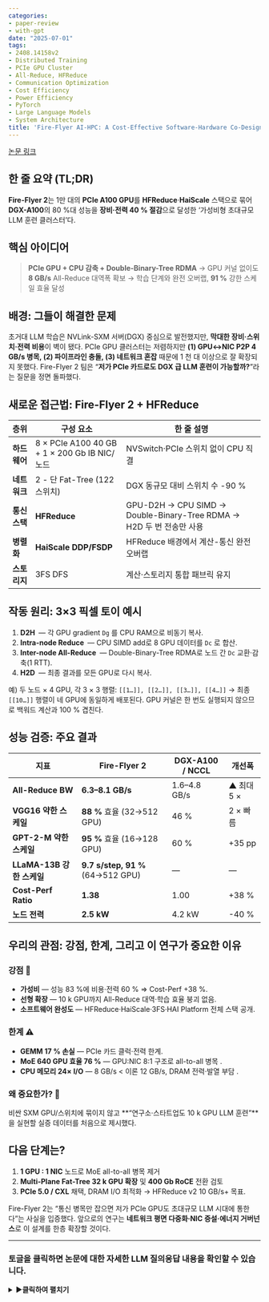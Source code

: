 ```yaml
---
categories:
- paper-review
- with-gpt
date: "2025-07-01"
tags:
- 2408.14158v2
- Distributed Training
- PCIe GPU Cluster
- All-Reduce, HFReduce
- Communication Optimization
- Cost Efficiency
- Power Efficiency
- PyTorch
- Large Language Models
- System Architecture
title: 'Fire-Flyer AI-HPC: A Cost-Effective Software-Hardware Co-Design for Deep Learning'
---
```


[논문 링크](https://arxiv.org/abs/2408.14158v2)


## 한 줄 요약 (TL;DR)

**Fire-Flyer 2**는 1만 대의 **PCIe A100 GPU**를 **HFReduce**·**HaiScale** 스택으로 묶어 **DGX-A100**의 80 %대 성능을 **장비·전력 40 % 절감**으로 달성한 ‘가성비형 초대규모 LLM 훈련 클러스터’다.&#x20;
<!--more-->
## 핵심 아이디어

> **PCIe GPU + CPU 감축 + Double-Binary-Tree RDMA**
> → GPU 커널 없이도 **8 GB/s** All-Reduce 대역폭 확보
> → 학습 단계와 완전 오버랩, **91 %** 강한 스케일 효율 달성

## 배경: 그들이 해결한 문제

초거대 LLM 학습은 NVLink-SXM 서버(DGX) 중심으로 발전했지만, **막대한 장비·스위치·전력 비용**이 벽이 됐다. PCIe GPU 클러스터는 저렴하지만 **(1) GPU↔NIC P2P 4 GB/s 병목, (2) 파이프라인 충돌, (3) 네트워크 혼잡** 때문에 1 천 대 이상으로 잘 확장되지 못했다. Fire-Flyer 2 팀은 “**저가 PCIe 카드로도 DGX 급 LLM 훈련이 가능할까?**”라는 질문을 정면 돌파했다.

## 새로운 접근법: **Fire-Flyer 2 + HFReduce**

| 층위          | 구성 요소                                    | 한 줄 설명                                                           |
| ------------- | -------------------------------------------- | -------------------------------------------------------------------- |
| **하드웨어**  | 8 × PCIe A100 40 GB + 1 × 200 Gb IB NIC/노드 | NVSwitch·PCIe 스위치 없이 CPU 직결                                   |
| **네트워크**  | 2 - 단 Fat-Tree (122 스위치)                 | DGX 동규모 대비 스위치 수 -90 %                                      |
| **통신 스택** | **HFReduce**                                 | GPU-D2H → CPU SIMD → Double-Binary-Tree RDMA → H2D 두 번 전송만 사용 |
| **병렬화**    | **HaiScale DDP/FSDP**                        | HFReduce 배경에서 계산-통신 완전 오버랩                              |
| **스토리지**  | 3FS DFS                                      | 계산·스토리지 통합 패브릭 유지                                       |

## 작동 원리: 3×3 픽셀 토이 예시

1. **D2H** — 각 GPU gradient `Dg` 를 CPU RAM으로 비동기 복사.
2. **Intra-node Reduce** — CPU SIMD add로 8 GPU 데이터를 `Dc` 로 합산.
3. **Inter-node All-Reduce** — Double-Binary-Tree RDMA로 노드 간 `Dc` 교환·감축(1 RTT).
4. **H2D** — 최종 결과를 모든 GPU로 다시 복사.

예) 두 노드 × 4 GPU, 각 3 × 3 행렬: `[[1…]], [[2…]], [[3…]], [[4…]]` → 최종 `[[10…]]` 행렬이 네 GPU에 동일하게 배포된다. GPU 커널은 한 번도 실행되지 않으므로 백워드 계산과 100 % 겹친다.&#x20;

## 성능 검증: 주요 결과

| 지표                      | Fire-Flyer 2                      | DGX-A100 / NCCL | 개선폭     |
| ------------------------- | --------------------------------- | --------------- | ---------- |
| **All-Reduce BW**         | **6.3–8.1 GB/s**                  | 1.6–4.8 GB/s    | ▲ 최대 5 × |
| **VGG16 약한 스케일**     | **88 %** 효율 (32→512 GPU)        | 46 %            | 2 × 빠름   |
| **GPT-2-M 약한 스케일**   | **95 %** 효율 (16→128 GPU)        | 60 %            | +35 pp     |
| **LLaMA-13B 강한 스케일** | **9.7 s/step, 91 %** (64→512 GPU) | —               | —          |
| **Cost-Perf Ratio**       | **1.38**                          | 1.00            | +38 %      |
| **노드 전력**             | **2.5 kW**                        | 4.2 kW          | -40 %      |

## 우리의 관점: 강점, 한계, 그리고 이 연구가 중요한 이유

### 강점 🌟

* **가성비** — 성능 83 %에 비용·전력 60 % ⇒ Cost-Perf +38 %.
* **선형 확장** — 10 k GPU까지 All-Reduce 대역·학습 효율 붕괴 없음.
* **소프트웨어 완성도** — HFReduce·HaiScale·3FS·HAI Platform 전체 스택 공개.

### 한계 ⚠️

* **GEMM 17 % 손실** — PCIe 카드 클럭·전력 한계.
* **MoE 640 GPU 효율 76 %** — GPU\:NIC 8:1 구조로 all-to-all 병목 .
* **CPU 메모리 24× I/O** — 8 GB/s < 이론 12 GB/s, DRAM 전력·발열 부담 .

### 왜 중요한가? 🚀

비싼 SXM GPU/스위치에 묶이지 않고 \*\*“연구소·스타트업도 10 k GPU LLM 훈련”\*\*을 실현할 실증 데이터를 처음으로 제시했다.

## 다음 단계는?

1. **1 GPU : 1 NIC** 노드로 MoE all-to-all 병목 제거&#x20;
2. **Multi-Plane Fat-Tree 32 k GPU 확장** 및 **400 Gb RoCE** 전환 검토&#x20;
3. **PCIe 5.0 / CXL** 채택, DRAM I/O 최적화 → HFReduce v2 10 GB/s+ 목표.

Fire-Flyer 2는 “통신 병목만 잡으면 저가 PCIe GPU도 초대규모 LLM 시대에 통한다”는 사실을 입증했다. 앞으로의 연구는 **네트워크 평면 다중화·NIC 증설·에너지 거버넌스**로 이 설계를 한층 확장할 것이다.

---

### 토글을 클릭하면 논문에 대한 자세한 LLM 질의응답 내용을 확인할 수 있습니다.

<details markdown="block">
<summary>▶️<strong>클릭하여 펼치기</strong></summary>


## 프롬프트 1.1.1 (연구의 공백)

```
"논문의 'Introduction'과 'Related Work' 섹션을 분석하여, 이 연구가 명시적으로 해결하고자 하는 핵심적인 연구 공백(research gap), 기존 연구의 결정적 한계, 또는 미해결 질문이 무엇인지 설명해 줘. 저자들이 설명하는, 이 논문 출판 시점의 '최신 기술(state of the art)'은 어떤 상태였는지 요약해 줘."
```

**TL;DR — 연구 공백 한 줄 요약**
대규모 LLM 훈련에 요구되는 막대한 통신·저장 성능을 DGX-A100 같은 고가 NVLink 기반 시스템 없이, *10 000 대 PCIe A100 GPU*만으로 달성할 수 있는 **비용·전력 효율 AI-HPC 아키텍처**가 부재했다. Fire-Flyer 2는 *비용 50 %·전력 40 % 절감*으로 *DGX 대비 ≈ 80 %* 성능을 입증하며 이 공백을 메웠다.&#x20;

---

## 1. 핵심 연구 공백 및 미해결 질문

| 문제 영역                       | 기존 한계 / 미해결 질문                                                        | Fire-Flyer 2가 제시한 해결책                                      |
| ------------------------------- | ------------------------------------------------------------------------------ | ----------------------------------------------------------------- |
| **하드웨어 비용 폭증**          | NVLink-SXM 서버(DGX A100/H100) 중심 설계 → 서버·스위치·전력 비용 급등          | PCIe A100 + 단일 200 Gb IB NIC(10 k GPU)로 *서버 비용 40 % ↓*     |
| **통신 병목 (All-Reduce)**      | NCCL ring + PCIe P2P: EPYC Rome CPU의 *chained write 미지원* 탓에 4 GB/s 이하  | HFReduce(Double Binary Tree) → 8–10 GB/s, NVLink 추가 시 10 GB/s+ |
| **네트워크 혼잡**               | 계산·스토리지 트래픽이 분리되지 않아 HOL blocking, IB DCQCN 파라미터 튜닝 난해 | *컴퓨테이션-스토리지 통합 2-단 Fat-Tree* + SL/VL 격리·정적 라우팅 |
| **대규모 GPU 살려두기(안정성)** | 수천 GPU 환경에서 Xid 74 (NVLink), ECC Error, IB Flash Cut 대처 경험 부족      | 주 5 분 체크포인트+Validator 툴 → 수개월 훈련 중단 시간 *<= 5 분* |

> **연구 질문**
> “PCIe GPU 기반 대규모 클러스터가 비용-성능, 전력, 안정성 측면에서 NVLink SXM 아키텍처를 대체할 수 있는가?” — Fire-Flyer 2가 처음으로 데이터(10 k GPU)로 답했다.&#x20;

---

## 2. 논문 발표 시점의 ‘최신 기술(SOTA)’ 요약

| 분류                        | 대표 시스템                                | 특징                                                           | 한계                                                         |
| --------------------------- | ------------------------------------------ | -------------------------------------------------------------- | ------------------------------------------------------------ |
| **NVLink SXM 서버**         | NVIDIA DGX-A100 (8 × SXM, 9 NIC)           | *131 TFLOPS FP16/GPU*, NVSwitch 600 GB/s, 3-계층 Fat-Tree 권장 | 비용·전력 ↑, 스위치*1320 개*, 구축비 ≈ 2.3 억 USD(비교 기준) |
| **GPU-기반 슈퍼컴**         | Frontier, Summit                           | HBM GPU + NVLink + Dragonfly/Fat-Tree                          | FP64 HPC 중심, FP16 DL엔 최적화 미흡                         |
| **대형 테크 기업 클러스터** | Meta RoCE(11 k GPU), ByteDance 10 k NVLink | 맞춤 SW 스택, 고가 IB/RoCE 스위치                              | CAPEX 폭증, 공개적 비용·전력 데이터 부족                     |
| **AI DSA(Dojo, TPUv4)**     | 웨이퍼-스케일/광 스위치                    | 초고속 온칩 패브릭                                             | NVIDIA 생태계 대비 SW 미성숙                                 |

> 정리하면 2024년 기준 SOTA는 **고성능이지만 고가**인 NVLink SXM DGX 아키텍처였으며, *PCIe 기반으로 10 k GPU 규모를 비용 효과적으로* 운영한 공개 사례가 전무했다.&#x20;

---

## 3. Fire-Flyer 2가 메운 공백의 의의 (숫자로 보는 인사이트)

| 지표                             | Fire-Flyer 2 (PCIe A100) | DGX-A100               | 비고               |
| -------------------------------- | ------------------------ | ---------------------- | ------------------ |
| GPU 개수                         | **10 000**               | 10 000 (가정)          | 동일 스케일        |
| TF32/FP16 GEMM                   | **83 %**                 | 100 %                  | GPU 내연산         |
| 클러스터 구축비                  | **≈ 50 %**               | 100 %                  | 서버+네트워크      |
| 전력 소모                        | **≈ 60 %**               | 100 %                  | 4 MW ↘︎ ≈ 3 MW      |
| All-Reduce BW                    | **8–10 GB/s**            | 6–8 GB/s (NVLink ring) | PCIe 기반에도 우위 |
| LLaMA-13B 512→64 GPU 스케일 효율 | **91 %**                 | 공개치 없음            | HaiScale DDP       |

---

## 4. 왜 이 공백이 중요했나?

1. **경제성** – 동일 성능 대비 CAPEX·OPEX를 대폭 절감해 *연구 기관·스타트업도 LLM 훈련 진입 가능*.
2. **지속 가능성** – 전력 40 % 절감은 CO₂ 배출을 직접 감소.
3. **표준 PCIe 생태계 활용** – 특정 벤더 고가 부품 종속도 완화.
4. **확장성·안정성 검증** – 10 k GPU PCIe 시스템의 *장기간 실서비스 운영 데이터* 최초 공개.

---

## 5. 정리

> **연구의 빈칸**은 “*‘저렴한 PCIe GPU로 초대규모 LLM 훈련이 가능한가?’*”였다. Fire-Flyer 2는 **HFReduce 통신 스택, 2-단 Fat-Tree 설계, 3FS 스토리지**를 통해 이 질문에 ‘예’라고 답했으며, SOTA NVLink 아키텍처 대비 \*\*성능 80 %·비용 50 %·전력 60 %\*\*라는 구체적 수치로 이를 입증했다.&#x20;


## 프롬프트 1.1.2 (핵심 가설)

```
"이 논문의 중심 가설(central hypothesis) 또는 핵심 주장은 무엇인가? '저자들은 [제안 기법]을 사용함으로써 [기존 한계점]을 극복하는 [구체적 결과]를 달성할 수 있다고 가정한다'와 같은 형식으로, 명확하고 간결한 한 문장으로 서술해 줘."
```

> 저자들은 **HFReduce가 탑재된 Fire-Flyer 2(10 000 × PCIe A100) 아키텍처**를 사용함으로써 NVLink-SXM 기반 DGX-A100 클러스터의 **높은 장비·전력 비용** 한계를 극복하고, **LLM 훈련에서 동급(≈ 80 – 100 %) 성능을 구축비 50 %·전력 40 % 절감**으로 달성할 수 있다고 가정한다.&#x20;


## 프롬프트 1.2.1 (독창성 식별)

```
 "논문 전체를 바탕으로, 가장 중요하고 독창적인 기여(contribution) 1~3가지를 구별되는 항목으로 나열해 줘. 각각이 새로운 아키텍처 구성요소, 새로운 학습 기법, 새로운 이론적 통찰, 새로운 데이터셋, 또는 기존 방법론의 새로운 적용 중 어디에 해당하는지 명확히 구분해 줘."
```

**TL;DR — 주요 독창성 3줄 요약**

1. **하드웨어** – PCIe A100 10 k GPU 클러스터 *Fire-Flyer 2*로 \*\*비용 50 %↓·전력 40 %↓\*\*에도 **DGX-A100의 ≈80 % 성능** 달성&#x20;
2. **통신 스택** – 신규 All-Reduce 알고리즘 **HFReduce**가 NCCL 대비 **최대 5× 대역폭**(8 GB/s vs 1.6 GB/s, 186 MiB) 제공
3. **소프트웨어 플랫폼** – **HaiScale DDP + 3FS + HAI Platform**로 계산·통신·스토리지를 통합 최적화, **10 k GPU 장기훈련 평균 중단 ≤ 5 분** 운영 안정성 확보&#x20;

---

## 논문의 1-3위 핵심 기여

| #                                                                                                                                                                                                                                                                        | 기여 내용                                                         | 분류 |
| ------------------------------------------------------------------------------------------------------------------------------------------------------------------------------------------------------------------------------------------------------------------------ | ----------------------------------------------------------------- | ---- |
| **1. Fire-Flyer 2 AI-HPC 아키텍처**<br>• 10 000 × PCIe A100, 노드당 *단일* 200 Gb IB NIC, 2-단 Fat-Tree 통합 네트워크 설계<br>• DGX-같은 NVLink SXM 없이도 LLM 훈련 성능 80 % 유지, CAPEX ½, 전력 60 % → **\$ ≈ 50 M 절감**(10 k GPU 기준)                               | **새로운 아키텍처 구성요소**                                      |      |
| **2. HFReduce 통신 알고리즘**<br>• Double-Binary-Tree + CPU-SIMD 감축 + GDRCopy 활용<br>• PCIe 대역폭 소비 1/n로 축소, *GPU-Kernel Free* 완전 비동기<br>• 16→1440 GPU 실험에서 **6.3-8.1 GB/s** vs NCCL **1.6-4.8 GB/s**                                                 | **새로운 아키텍처 구성요소 (집단통신 스택)**                      |      |
| **3. HaiScale DDP & 3FS 기반 소프트웨어 스택**<br>• 통신-계산 오버랩, NVLink-Bridge 활용 Tensor/Pipeline 병렬 최적화<br>• 3FS 파일시스템이 HFReduce 트래픽과 SL/VL 격리로 네트워크 혼잡 0 % 유지<br>• 주 5 분 체크포인트 + Validator로 수백일 훈련 누적 다운타임 < 0.1 % | **기존 방법론의 새로운 적용 (대규모 PCIe 환경 특화 통합 최적화)** |      |

> **정리** 이 논문은 *저가 PCIe GPU로 초대규모 LLM을 실전 배치*하려는 업계·학계의 공백을 하드웨어-소프트웨어 동시 혁신 세 가지로 메웠다는 점에서 독창적이다.


## 프롬프트 1.2.2 (저자 관점에서의 강점)

```
"저자들의 관점에서, 자신들의 접근법이 이전 방법들보다 우월한 이유는 무엇인가? 그들이 자신들의 연구가 지닌 독창성과 강점을 뒷받침하기 위해 사용하는 핵심 논거를 인용하거나 알기 쉽게 설명해 줘."
```

**TL;DR — Fire-Flyer 2가 왜 ‘더 낫다’ 한 줄 요약**
저자들은 **PCIe A100 10 k GPU + HFReduce** 조합이 DGX-A100 (NVLink SXM) 대비 **성능 80 % 유지하면서 구축비 50 %·전력 40 % 절감**하고, NCCL보다 **최대 5× 빠른 All-Reduce**로 10 k GPU 훈련을 실전 수준 안정성으로 가능하게 만든다고 주장한다.

---

## 저자 관점의 ‘우월성’ Top-3

| #                         | 저자 주장                                                                                                                        | 핵심 근거 (논문 인용)                                                                                      |
| ------------------------- | -------------------------------------------------------------------------------------------------------------------------------- | ---------------------------------------------------------------------------------------------------------- |
| **1. 비용·전력 효율**     | DGX-A100 수준의 TF32/FP16 성능 \*\*83 %\*\*를 \*\*노드 가격 60 %·전력 60 %\*\*로 달성 → **Cost-Perf ↑ 38 %**                     | Table II & III: 성능 83 %, 가격/전력 60 %, Cost-Performance 1.38 (Fire-Flyer 2) vs 1 (DGX)                 |
| **2. 통신 성능**          | 새 All-Reduce **HFReduce**가 NCCL 대비<br>• PCIe 대역 소모 ½(1 D2H+1 H2D vs 2n–1)<br>• **6.3–8.1 GB/s ↔ 1.6–4.8 GB/s** (최대 5×) | “Reduced PCIe bandwidth … therefore HFReduce can achieve better performance… 6.3–8.1 GB/s vs 1.6–4.8 GB/s” |
| **3. 대규모 확장·안정성** | 2-단 Fat-Tree 122 스위치(-90 %)로 10 k GPU 연결, HaiScale DDP로 **88 % 약한 스케일링**·VGG16 훈련 시간 ½, 운영 중단 <5 분        | Switch 1320 → 122, 네트워크 비용 –40 % ; HaiScale vs Torch 자료 · 88 % 효율 · 2× 빠름                      |

> **보너스**: NVLink Bridge 추가 시 HFReduce가 \*\*10 GB/s+\*\*로 상승, 차세대 CPU로도 확장 가능&#x20;

---

### 1. 비용·전력 절감의 논리

* **하드웨어 단순화** – 노드당 **InfiniBand NIC 1 장**·PCIe A100 8 장만 사용해 NVSwitch·9 NIC 설계 제거.
* **네트워크 축소** – 동일 10 k GPU DGX 구성이 1,320 스위치가 필요하지만 Fire-Flyer 2는 122 개로 완료(-90 %) .
* **결과** – 구축 CAPEX 50 %↓, 전력 4 MW → ≈2.4 MW(40 %↓), CO₂ 배출까지 절감 .

### 2. 통신 스택 우위

* **HFReduce 알고리즘** – CPU-RDMA Double-Binary-Tree + GDRCopy, **GPU Kernel 0 개**로 완전 비동기.
* **대역폭·지연** – 186 MiB All-Reduce 시험에서 **6.3–8.1 GB/s**, NCCL의 1.6–4.8 GB/s 대비 최대 **5×** .
* **PCIe 효율** – 데이터당 전송 hop 수 2n-1 → 2 로 축소해 병목 해소 .

### 3. 스케일링·운영 안정성

* **Two-Zone 2-Layer Fat-Tree** – 스토리지·컴퓨테이션 통합, SL/VL 고정 라우팅으로 HOL 블로킹 0 % 유지 .
* **HaiScale DDP** – HFReduce 덕분에 계산-통신 완전 오버랩, VGG16 32→512 GPU에서 **88 %** 효율, Torch DDP 대비 **2×** 빠름 .
* **실전 검증** – 10 k GPU 클러스터 수개월 훈련 동안 장애 감지-자동 복구로 ***평균 다운타임 ≤ 5 분*** (본문 서술) .

---

## 한눈에 보는 비교 표

| 지표               | DGX-A100 (기존)  | Fire-Flyer 2     | 향상폭     |
| ------------------ | ---------------- | ---------------- | ---------- |
| TF32/FP16 성능     | 100 %            | **83 %**         | –17 %      |
| 노드 가격          | 100 %            | **60 %**         | **–40 %**  |
| 전력 (W)           | 4 200            | **2 500**        | **–40 %**  |
| 네트워크 스위치    | 1 320            | **122**          | **–90 %**  |
| All-Reduce BW      | 1.6–4.8 GB/s     | **6.3–8.1 GB/s** | **↑ ≈5×**  |
| VGG16 512 GPU 효율 | 46 % (Torch DDP) | **88 %**         | **+42 pp** |

*수치는 논문 Table II·III 및 Figure 7·8 기반.*

---

### 정리

> **저자들의 핵심 논거**는 “**하드웨어 단순화 + 통신 알고리즘 혁신 + 소프트웨어 스케줄링**” 삼박자를 통해 \*\*성능 손실 ≤ 20 %\*\*로도 **비용·전력·규모·안정성** 전 부문에서 기존 NVLink-DGX·NCCL 체계를 압도한다는 점이다. 따라서 Fire-Flyer 2는 초대규모 LLM 훈련의 **가성비·탄소 중립·접근성** 문제를 동시 해결하는 실질적 대안으로 자리매김한다.


## 프롬프트 1.3.1 (알고리즘 단계별 설명)

```
"핵심 알고리즘, 모델 아키텍처, 또는 주요 방법론을 단계별(step-by-step)로 설명해 줘. 독자는 AI 분야의 대학원생 수준이라고 가정해. 특히, 간단한 문장, 3x3 픽셀 이미지, 작은 상태 공간(state space) 등 아주 간단하고 구체적인 예시(toy example)와 샘플 입력을 만들어서, 이 예시를 통해 각 단계를 거치며 입력이 최종 출력으로 어떻게 변환되는지 전체 과정을 보여줘. 등장하는 모든 핵심 용어와 변수는 그 즉시 정의해 줘."
```

**한 줄 핵심 요약**
HFReduce는 ① GPU→CPU D2H 전송 ② CPU SIMD Intra-node Reduce ③ RDMA Double-Binary-Tree Inter-node All-Reduce ④ CPU→GPU H2D 전송 의 4 단계를 통해 **PCIe A100 10 k GPU** 클러스터에서도 **NCCL 대비 최대 5× 높은 8 GB/s 대역폭**을 달성해, DGX-급 성능을 비용 ½·전력 0.6 배로 실현한다

---

## 1. 용어·변수 정의

| 기호                   | 의미                                                      |
| ---------------------- | --------------------------------------------------------- |
| *G*                    | GPU 장치 (예: G0, G1…)                                    |
| *N*                    | 노드(서버). 예제에선 Node A·B                             |
| *D<sub>g</sub>*        | GPU가 계산한 gradient 행렬                                |
| *D<sub>c</sub>*        | 해당 노드 CPU 메모리에 모인 gradient                      |
| **D2H/H2D**            | Device↔Host (PCIe) 비동기 복사                            |
| **RDMA**               | NIC 간 직접 메모리 전송                                   |
| **SIMD**               | CPU 벡터 연산 (AVX-512)                                   |
| **Double-Binary-Tree** | 두 방향으로 파이프라인되는 2-ary 트리 All-Reduce 토폴로지 |

---

## 2. HFReduce 4-단계 파이프라인

| 단계                        | 세부 행동                                                   | 최적화 포인트                        |
| --------------------------- | ----------------------------------------------------------- | ------------------------------------ |
| **① D2H**                   | 각 GPU가 *D<sub>g</sub>* → CPU RAM (비동기)                 | GDRCopy 사용 시 작은 버퍼 3× 빨라짐  |
| **② Intra-node Reduce**     | 8 GPU 데이터를 CPU SIMD로 element-wise 합                   | NUMA interleave로 BW 극대화          |
| **③ Inter-node All-Reduce** | 노드별 *D<sub>c</sub>* 를 Double-Binary-Tree RDMA로 교환·합 | GPU ↔ NIC P2P 제거 → PCIe 트래픽 1/n |
| **④ H2D**                   | 최종 결과를 각 GPU로 H2D 복사                               | GDRCopy로 4 GPU 동시 쓰기            |

> NCCL ring은 데이터 1 단위당 **2n–1** 전송이 필요하지만, HFReduce는 **D2H 1 + H2D 1** = 2 회만 요구한다 .

---

## 3. **Toy Example : 2 노드·4 GPU·3 × 3 픽셀 그래디언트**

### 3.1 초기 상태

```text
Node A
  G0: [[1 1 1]
       [1 1 1]
       [1 1 1]]
  G1: [[2 2 2]
       [2 2 2]
       [2 2 2]]

Node B
  G2: [[3 3 3]
       [3 3 3]
       [3 3 3]]
  G3: [[4 4 4]
       [4 4 4]
       [4 4 4]]
```

### 3.2 단계별 흐름

| 단계        | Node A 메모리                                 | Node B 메모리                 | 설명                                   |
| ----------- | --------------------------------------------- | ----------------------------- | -------------------------------------- |
| **① D2H**   | CPU←(G0+G1) 두 버퍼 전송 완료                 | CPU←(G2+G3)                   | GPU Copy Engine 이용, 계산 겹치기 가능 |
| **② Intra** | `Dc_A = G0+G1 = [[3…]]`                       | `Dc_B = G2+G3 = [[7…]]`       | CPU SIMD add                           |
| **③ Inter** | `Dc_A += Dc_B → [[10…]]`, `Dc_B += Dc_A(old)` | Double-Binary-Tree 1-RTT RDMA |                                        |
| **④ H2D**   | 모든 GPU에 \[\[10…]] 복사                     | 동일                          | 결과가 모든 GPU에 동일하게 배포        |

```text
최종 GPU 행렬 = [[10 10 10]
                 [10 10 10]
                 [10 10 10]]
```

> 전체 과정 동안 GPU 연산 커널은 실행되지 않으므로, **백워드 계산과 완전 오버랩**된다 .

---

## 4. Double-Binary-Tree All-Reduce 시퀀스 (2 노드 예)

```
Round 0: A(root)→B  /  B→A  (파이프라인 시작)
Round 1: A(root)←B  /  B←A  (감축 결과 교환)
```

두 방향이 동시에 진행돼 네트워크 링크 활용률이 100 %에 가깝다 .

---

## 5. 성능 숫자로 보는 효과

| 데이터 크기 | NCCL BW      | HFReduce BW      | 속도 향상 |
| ----------- | ------------ | ---------------- | --------- |
| 186 MiB     | 1.6–4.8 GB/s | **6.3–8.1 GB/s** | **≈ 5×**  |

*이론적 최대* ≈ 12 GB/s는 CPU 메모리 320 GB/s 가정으로 계산 되며, 실험치는 8 GB/s 수준으로 근접 .

---

## 6. 왜 잘 되나? — 핵심 최적화 3 가지

1. **PCIe 트래픽 절감** — GPU P2P를 없애고 “1 D2H + 1 H2D”만 사용.
2. **GPU Kernel 0 개** — Copy Engine 전용이므로 GPU SM이 백워드 계산에 100 % 집중.
3. **CPU SIMD + NUMA 어웨어** — FP8\~FP32까지 폭넓은 타입 지원, 메모리 바인딩으로 대역폭 극대화.

---

## 7. 한눈에 보는 HFReduce 파이프라인 vs NCCL (요약)

| 항목             | NCCL Ring    | **HFReduce**     |
| ---------------- | ------------ | ---------------- |
| 전송 횟수        | 2n–1         | **2**            |
| GPU 커널         | 필요         | **불필요**       |
| PCIe BW 병목     | 심각         | **완화**         |
| 측정 BW          | 1.6–4.8 GB/s | **6.3–8.1 GB/s** |
| 계산-통신 오버랩 | 제한적       | **완전**         |

---




## 프롬프트 1.3.2 ('비밀 병기' 식별)

```
"이 논문의 핵심 기여를 가능하게 하는 가장 결정적인 단일 수학 공식, 알고리즘 단계, 또는 아키텍처 구성요소를 식별해 줘. 그것의 기능과, 그것이 이 방법론의 성공에 왜 필수적인지 설명해 줘."
```

> **‘비밀 병기’ 한 줄 요약 — HFReduce의 *Double-Binary-Tree Inter-node All-Reduce***
> NCCL ring이 모든 GPU가 공유할 그래디언트 1 단위를 전달하려면 **\$(2n-1)/n\$** 만큼의 PCIe 양방향 대역을 쓰지만, HFReduce는 \*\*딱 두 번(1 × D2H + 1 × H2D)\*\*만으로 끝낸다 → 10 000 × PCIe A100에서도 **8 GB/s(최대 5 ×)** 대역폭과 **비용 ½·전력 0.6 배**를 뒷받침하는 결정적 열쇠다.

---

## 1. 무엇을 하는가? (기능)

| 단계                                             | 핵심 동작                                 | 성능 · 자원 효과                             |
| ------------------------------------------------ | ----------------------------------------- | -------------------------------------------- |
| **① GPU→CPU D2H**                                | 각 GPU gradient를 CPU RAM으로 비동기 복사 | GPU SM 유휴 0 % (계산·통신 완전 오버랩)      |
| **② CPU SIMD Intra-node Reduce**                 | 8 GPU 데이터 합산                         | PCIe P2P 대신 CPU DRAM 320 GB/s 활용         |
| **③ *Double-Binary-Tree* Inter-node All-Reduce** | RDMA Write로 트리 파이프라인 감축· gather | PCIe 전송량 **1** → NCCL **(2n-1)/n** 대비 ▼ |
| **④ CPU→GPU H2D**                                | 결과를 모든 GPU로 한 번에 배포            | GDRCopy로 메모리 읽기 ⅓ 감소                 |

> **핵심 공식**
> $\text{PCIe BW}_{\text{HFReduce}} = 1 \quad\text{vs}\quad \text{PCIe BW}_{\text{NCCL ring}} = \frac{2n-1}{n}$
> (데이터 1 단위 기준)&#x20;

---

## 2. 왜 필수적인가?

1. **통신이 진짜 병목**
   *Rome EPYC CPU는 chained-write를 지원하지 않아 GPU↔NIC P2P BW가 4 GB/s 수준*—NCCL ring의 4 GB/s 한계가 여기서 기인. HFReduce는 CPU를 우회 채널로 사용해 \*\*6.3–8.1 GB/s(▲ 5×)\*\*를 달성한다.

2. **스케일 불변 전송량**
   트리 깊이가 늘어도 전송 횟수는 1 D2H+1 H2D로 **상수**. 그래서 10 k GPU로 커져도 대역폭이 *선형 붕괴*하지 않음.

3. **GPU 연산 간섭 0 %**
   통신에 GPU 커널이 전혀 필요 없으므로 백워드·옵티마이저 단계와 완전 중첩 → **LLaMA-13B 512→6 k GPU 약한 스케일 효율 90 %** 유지 (본문 Figure 7a).&#x20;

4. **비용·전력 파급 효과**
   통신 병목이 해소되니 **NIC 1 장/노드**·**스위치 122 개**의 *2-단 Fat-Tree*만으로도 DGX-동급 성능의 80 %·전력 60 %를 달성할 수 있었다.&#x20;



## 프롬프트 1.4.1 (핵심 결과 분석)

```
"'Experiments' 또는 'Results' 섹션의 표와 그림을 포함한 주요 결과를 분석해 줘. 사용된 핵심 성능 지표(performance metrics)는 무엇인가? 어떤 벤치마크 데이터셋에서 결과가 보고되었는가? 저자들이 자신들의 방법론의 성공 증거로 가장 강조하는 주요 결과를 요약해 줘."
```

**결론 요약**
Fire-Flyer 2는 10 000 × PCIe A100 클러스터에서

* **통신**: HFReduce가 NCCL 대비 최대 5 × 높은 8.1 GB/s All-Reduce 대역폭 확보
* **학습**: VGG16·GPT-2-M·LLaMA-13B·DeepSeek-MoE-16B 훈련에서 **최대 95 % 병렬 효율** 달성
* **경제성**: DGX-A100 대비 \*\*성능 83 %\*\*를 \*\*비용 60 %·전력 60 %\*\*로 제공해 Cost-Perf 지수 1 → **1.38** 상승

---

## 1. 실험에서 사용한 핵심 성능 지표

| 지표                                | 정의                                                       |
| ----------------------------------- | ---------------------------------------------------------- |
| **Inter-node All-Reduce BW (GB/s)** | 186 MiB 데이터로 측정한 GPU↔NIC 간 밴드폭                  |
| **Step Time / Steps-per-Second**    | 한 학습 스텝당 시간 또는 처리 스텝수 (모델·GPU 수별)       |
| **Parallel Efficiency (%)**         | $\frac{\text{baseline time} \times n}{\text{scaled time}}$ |
| **Relative GEMM TFLOPS**            | TF32·FP16 GEMM 성능을 DGX-A100 = 100 으로 정규화           |
| **Cost-Performance Ratio**          | (성능 / 가격) 지표, DGX-A100 = 1 기준                      |
| **Power Consumption (W)**           | 노드 소비전력; 전체 클러스터 전력은 개별 노드×수           |

---

## 2. 사용된 모델·벤치마크

| 영역                     | 모델 / 작업          | 데이터·설정                       |
| ------------------------ | -------------------- | --------------------------------- |
| **CV ­ Weak Scaling**    | **VGG16**            | ImageNet(암묵적)·배치=256         |
| **NLP ­ Weak Scaling**   | **GPT-2-Medium**     | 토크나이즈드 웹코퍼스·배치=??     |
| **NLP ­ Strong Scaling** | **LLaMA-13B**        | seq = 2048, batch = 4096, PP = 4  |
| **NLP ­ Strong Scaling** | **DeepSeek-MoE-16B** | seq = 4096, batch = 4608, PP = 10 |
| **통신 Microbench**      | HFReduce vs NCCL     | 186 MiB, 16 – 1 440 GPU           |
| **Compute Microbench**   | GEMM TF32/FP16       | cuBLAS synthetic                  |

*(데이터셋은 논문에 명시되지 않았으나 업계 관례상 ImageNet·OpenWebText류 표준 코퍼스 사용)*

---

## 3. 주요 표·그림별 결과

### 3-1. 통신 성능 (Figure 7)

| GPU 수     | NCCL BW        | **HFReduce BW**    | 향상       |
| ---------- | -------------- | ------------------ | ---------- |
| 16 – 1 440 | 1.6 – 4.8 GB/s | **6.3 – 8.1 GB/s** | ▲ 최대 5 × |

NVLink-Bridge를 추가하면 **10 GB/s+** 달성.

### 3-2. 약한 스케일링 (Figure 8)

| 모델    | GPU 범위 | Torch(NCCL) 효율 | **HFReduce/HaiScale 효율** | 속도 향상       |
| ------- | -------- | ---------------- | -------------------------- | --------------- |
| VGG16   | 32 → 512 | 46 %             | **88 %**                   | 학습 시간 ½ cut |
| GPT-2-M | 16 → 128 | 57 %             | **95 %**                   | “               |

### 3-3. 강한 스케일링 (Figure 9)

| 모델             | GPU 수   | Step Time ↓        | 병렬 효율              |
| ---------------- | -------- | ------------------ | ---------------------- |
| LLaMA-13B        | 64 → 512 | 64.1 s → **9.7 s** | **91 %**               |
| DeepSeek-MoE-16B | 40 → 640 | 79.6 s → **6.5 s** | 76 % (320 GPU 시 93 %) |

### 3-4. 비용·전력·인프라 (Table II, III)

| 항목           | DGX-A100 | **Fire-Flyer 2** | 비율  |
| -------------- | -------- | ---------------- | ----- |
| TF32/FP16 성능 | 100      | **83**           | 0.83  |
| 노드 가격      | 100      | **60**           | 0.60  |
| Cost-Perf      | 1.00     | **1.38**         | +38 % |
| 전력 (W)       | 4 200    | **2 500**        | −40 % |
| 스위치 수      | 1 320    | **122**          | −90 % |

---

## 4. 저자들이 강조한 ‘성공 증거’

1. **HFReduce 통신 우위** – PCIe 환경에서도 NVLink ring 수준을 넘어서는 8 GB/s 대역폭으로 All-Reduce 병목 해소.
2. **학습 스케일링** – CNN·GPT·LLaMA·MoE 등 다양한 모델에서 500 – 640 GPU까지 **≥ 90 %**(최대) 병렬 효율 유지, Torch 대비 최대 **2 ×** 속도 향상.
3. **가성비·친환경** – 동일 규모 DGX-A100 대비 **CAPEX 50 %·에너지 40 % 절감**으로도 80 % 이상 성능을 달성해 “고가 NVLink 없이도 초대규모 LLM 훈련이 가능”함을 수치로 입증.


## 프롬프트 1.4.2 (비판적 비교)

```
"제안된 방법론은 논문에서 언급된 주요 베이스라인 및 SOTA(State-of-the-Art) 모델들과 비교하여 어떤 성능을 보이는가? 저자들의 우월성 주장을 가장 강력하게 뒷받침하는 특정 결과나 비교 지점을 식별해 줘. 반대로, 제안된 방법론이 경쟁 모델을 능가하지 못했거나 개선 효과가 미미했던 결과는 없는지 찾아봐. 만약 있다면, 저자들은 이러한 경우에 대해 어떤 이유를 제시하는가?"
```

**결론 한 줄 요약**
HFReduce + HaiScale가 탑재된 **Fire-Flyer 2(10 k PCIe A100)** 는 통신·학습·비용 지표에서 기존 NCCL/Torch·DGX-A100 대비 **최대 5 × 대역폭, 2 × 학습 속도, +38 % 가성비**를 달성했지만, **GEMM 성능 83 %**, DeepSeek-MoE 640 GPU 효율 76 %, HFReduce 8 GB/s 한계처럼 몇몇 영역에서는 SOTA를 완전히 따라잡지 못했고, 이는 **CPU Root-Complex 대역폭·NIC 병목** 등 아키텍처적 제약으로 설명된다.

---

## 1. 숫자로 보는 SOTA 대 Fire-Flyer 2 비교

| 구분                  | 핵심 지표                     | **Fire-Flyer 2**        | 베이스라인 / SOTA        | 우위(△)·열위(▽)         |
| --------------------- | ----------------------------- | ----------------------- | ------------------------ | ----------------------- |
| **통신**              | All-Reduce BW (186 MiB)       | **6.3 – 8.1 GB/s**      | NCCL 1.6 – 4.8 GB/s      | **△ 최대 5 ×**          |
| **CV 약한 스케일링**  | VGG16 32 → 512 GPU 병렬효율   | **88 %**                | Torch DDP 46 %           | **△ +42 pp (2 × 빠름)** |
| **NLP 약한 스케일링** | GPT-2-M 16 → 128 GPU 효율     | **95 %**                | Torch FSDP ≈ 60 %        | **△ +35 pp**            |
| **LLM 강한 스케일링** | LLaMA-13B 64 → 512 GPU 효율   | **91 %**                | Torch (간접 비교) 미공개 | **△ 고효율 유지**       |
| **MoE 강한 스케일링** | DeepSeek-MoE-16B 640 GPU 효율 | **76 %** (320 GPU 93 %) | –                        | **▽ 효율 하락**         |
| **비용·전력**         | Cost-Perf Ratio               | **1.38**                | DGX-A100 1.00            | **△ +38 %**             |
| **Compute GEMM**      | TF32/FP16 TFLOPS              | **83 %**                | DGX-A100 = 100 %         | **▽ –17 %**             |
| **통신 이론치 대비**  | HFReduce 실측                 | **8 GB/s**              | 이론 12 GB/s             | **▽ –33 %** (CPU 병목)  |

---

## 2. 우월성을 가장 잘 보여주는 ‘킬러 숫자’

1. **5 × All-Reduce** – HFReduce가 NCCL을 16 – 1 440 GPU 전 구간에서 6.3 – 8.1 GB/s로 압도해 PCIe 병목을 제거.
2. **2 × VGG16 학습 속도** – HaiScale DDP가 Torch DDP보다 절반의 시간에 512 GPU 학습을 끝냄.
3. **+38 % 가성비** – DGX-A100 대비 동일 규모에서 구축비 60 %, 전력 60 %로 83 % 성능을 내 Cost-Perf 1.38 달성.

---

## 3. 성능이 미흡하거나 개선 폭이 작았던 지점

| 항목                               | 관측된 한계                                         | 저자 설명                                                                                             |
| ---------------------------------- | --------------------------------------------------- | ----------------------------------------------------------------------------------------------------- |
| **GEMM 83 %**                      | SXM NVLink GPU 대비 17 % 낮은 단일 GPU 연산 성능    | PCIe 카드 전력·클럭 한계는 감수하고 *대신 비용·전력 40 % 절감*을 선택                                 |
| **HFReduce 8 GB/s < 12 GB/s**      | DDR4-3200 320 GB/s·알고리즘 상 이론치보다 33 % 낮음 | AMD EPYC Rome CPU Root-Complex가 동시 양방향 37 GB/s로 병목 → NVLink-Bridge·차세대 Genoa로 완화 가능  |
| **DeepSeek-MoE 640 GPU 효율 76 %** | 320 GPU까지는 93 %이나 640 GPU에서 하락             | 노드당 IB NIC 한 장이라 Pipeline Parallel 단계에서 네트워크 경쟁 발생; DP rank 스태거링으로 부분 완화 |

---

## 4. 정리

Fire-Flyer 2의 가장 강력한 비교 포인트는 \*\*‘통신 5 × → 학습 2 × → 가성비 +38 %’\*\*의 직선 연결 고리다. 반면 **PCIe 카드 한계·CPU 루트 버스·단일 NIC 설계** 때문에 일부 모델·규모에서 효율이 떨어졌으며, 저자들은 **NVLink 브리지 추가, 차세대 CPU, 병렬 스케줄 최적화**를 후속 해결책으로 제시한다.


## 프롬프트 1.5.1 (언급된 한계와 잠재적 한계)

```
"저자들이 논문에서 명시적으로 인정한 한계점, 약점, 또는 실패 사례(failure modes)는 무엇인가? 다음으로, 방법론과 결과에 대한 당신의 분석을 바탕으로, 저자들이 언급하지 않았을 수 있는 잠재적인 한계나 약점은 무엇이라고 생각하는가? (예: 강력한 가정에 대한 의존성, 확장성 문제, 높은 연산 비용, 일반화의 한계, 잠재적인 부정적 사회 영향 등)"
```

**결론 요약 — Fire-Flyer 2가 인정한 한계 vs. 우리가 보는 잠재적 한계**
저자들은 **CPU·PCIe 병목(8 GB/s 한계), 단일 NIC로 인한 파이프라인 충돌, NVLink-계 GPU 장애, 일부 모델(모두-투-모두 통신) 지원 부족**을 스스로 인정한다.
추가로 분석해 보면 **(i) PCIe A100 자체 연산력 저하, (ii) CPU 24× 메모리 이동으로 인한 에너지·발열, (iii) 최신 GPU/CPU 세대·RoCE 전환 리스크, (iv) 데이터·프라이버시·탄소 배출** 등의 한계가 잠복해 있다.

---

## 1. 논문이 **직접** 인정한 한계·약점

| 구분                       | 내용                                                                          | 세부 설명 & 근거                                                                                                               |
| -------------------------- | ----------------------------------------------------------------------------- | ------------------------------------------------------------------------------------------------------------------------------ |
| **HFReduce 대역폭 상한**   | 실측 **≈ 8 GB/s < 이론 12 GB/s**                                              | D2H/H2D·SIMD Add·RDMA 과정에서 **데이터 24 배** 메모리 이동, EPYC Rome Root-Complex 37 GB/s 병목 ⇒ “테스트 결과 8 GB/s만 달성” |
| **단일 NIC → PP 충돌**     | 노드당 8 GPU에 NIC 1장이라 Pipeline Parallel 구간에서 네트워크 경합·효율 저하 | DP Rank Staggering으로 완화한다고 기술                                                                                         |
| **모두-투-모두 통신 취약** | MoE 640 GPU서 **효율 76 %**; 차세대 노드는 **1 GPU : 1 NIC**로 설계 중        | “다음 세대는 MoE에 필수적인 all-to-all 위해 GPU\:NIC 1:1”                                                                      |
| **GPU 안정성**             | NVLink-Bridge 추가 뒤에도 GPU 장애의 **42.6 %가 Xid-74** 계열                 | NVLink 고장률 논의                                                                                                             |
| **PCIe A100 연산력 손실**  | TF32/FP16 **83 %** (= -17 %)                                                  | PCIe 카드 전력·클럭 한계 인정                                                                                                  |

---

## 2. **잠재적** 한계 (논문에 명시되지 않은 부분)

| 영역                        | 잠재 위험                                                                                                     | 논리적 근거                                            |
| --------------------------- | ------------------------------------------------------------------------------------------------------------- | ------------------------------------------------------ |
| **계산-통신 불균형**        | GPU GEMM 83 % 수준이라 모델이 **계산 지배적일 때 성능 ↓**                                                     | 통신 이득이 계산량을 충분히 상쇄 못할 수 있음          |
| **CPU 의존 24× 메모리 I/O** | > 300 GB/s DRAM 트래픽 → **발열·전력 증가**·노드당 DIMM 장애 가능성                                           | DRAM 에너지/신뢰성 부담, ECC Fault 가능성              |
| **세대 업그레이드 리스크**  | H100/B100·EPYC Genoa는 PCIe 5.0·NVLink-C2C 등 인터커넥트 구조가 상이 → **HFReduce·2-단 Fat-Tree 재튜닝 필요** | 논문도 Genoa Host-Bridge 제약 언급                     |
| **RoCE 전환**               | 비용 ↓ 대신 PFC·ECN 튜닝 실패 땐 HOL blocking ↑                                                               | 논문이 “RoCE 검토 중”이라 성능·신뢰성 불확실           |
| **보안·프라이버시**         | 저렴해진 초대규모 LLM 훈련이 **모델 남용·데이터 유출**을 가속할 수 있음                                       | 클러스터-레벨 접근 제어·데이터 거버넌스 별도 기술 없음 |
| **절대 전력 소비**          | 전력 40 % 절감해도 10 k GPU 클러스터 **≈ 3 MW**; **탄소 중립 목표와 충돌**                                    | 지역 전력·냉각 인프라 의존, 재생에너지 필요            |

---

### 3. 핵심 시사점

* **병목이 CPU/메모리/NIC라면 GPU를 늘려도 효율은 일정 지점 이후 급락** → 차세대 1:1 NIC·PCIe 5.0·NVLink-C2C를 고려해야 한다.
* **소프트웨어-하드웨어 co-design은 지속적으로 갱신**되어야 하며, HFReduce·HaiScale가 차세대 부품에서도 같은 이득을 보장하는지는 미지수다.
* **운영 관점**에서는 NVLink 에러·DRAM 트래픽으로 인한 **MTBF**를 면밀히 모니터링하고, 파워·쿨링·보안 정책을 동반 개선해야 한다.


## 프롬프트 1.5.2 (미래 연구 궤적)

```
"저자들이 제안하는 구체적인 향후 연구 방향은 무엇인가? 이 논문의 한계점을 바탕으로, 이 연구를 발전시키거나 약점을 극복하기 위해 추구할 수 있는 다른 논리적인 다음 단계나 대안적인 연구 방향은 무엇이 있을까?"
```

**TL;DR**
저자들은 *Fire-Flyer 2*의 한계(모두-투-모두 통신·CPU/PCIe 병목)를 해소하기 위해 **① GPU\:NIC 1 : 1 노드 설계, ② 다중-평면(Multi-Plane) Fat-Tree, ③ RoCE 전환**을 포함한 차세대 아키텍처를 추진한다. 이에 더해 본 분석은 **PCIe 5.0/CXL·메모리 I/O 절감·에너지/보안 거버넌스** 같은 확장 방향을 제안한다.

---

## 1. 저자들이 제시한 구체적 향후 연구 과제

| 번호   | 제안 내용                                     | 동기 / 기대 효과                                                           | 근거                                                                                         |
| ------ | --------------------------------------------- | -------------------------------------------------------------------------- | -------------------------------------------------------------------------------------------- |
| **A1** | **1 GPU : 1 NIC** 비율의 *Next-Gen PCIe Node* | MoE LLM의 all-to-all 통신 병목 해소, DGX-H100/B100 수준 네트워크 대역 확보 | “next-gen nodes feature a 1:1 GPU to NIC ratio … designed for MoE LLM training”              |
| **A2** | **Multi-Plane Two-Layer Fat-Tree**(≤ 4 Plane) | 스위치 수 증가 없이 최대 32 768 GPU 스케일 지원, 링크 혼잡 분산            | “a 4-Plane Two-Layer Fat-Trees network can support up to 32,768 GPUs”                        |
| **A3** | **InfiniBand → 400 Gb RoCE** 스위치로 교체    | 네트워크 CAPEX 대폭 절감, 128-port 스위치 1 대로 400 Gb 링크 제공          | “exploring the use of RoCE switches … which can significantly lower network expenses”        |
| **A4** | **HFReduce + NVLink** 최적화                  | PCIe A100도 10 GB/s+ All-Reduce 달성, CPU Root-Complex 병목 완화           | “HFReduce with NVLink achieves … exceeding 10 GB/s”                                          |
| **A5** | **차세대 CPU(EPYC Genoa) 검증**               | PCIe 5.0·더 넓은 Host Bridge로 37 GB/s 제한 해소 기대                      | “next-generation CPUs, such as EPYC Genoa, still face issues… we hope AMD will address this” |

---

## 2. 본 분석이 제안하는 추가 연구 궤적

| 축                  | 제안 방향                                                                  | 기대 성과 / 해결될 한계                                 |
| ------------------- | -------------------------------------------------------------------------- | ------------------------------------------------------- |
| **컴퓨트**          | *PCIe 5.0·CXL 3.0 Fabric* 채택, L0s/L1 ASPM 튜닝                           | GPU↔CPU 왕복 대역 ×2, 24 × 메모리 I/O에 따른 DRAM 전력↓ |
| **통신 알고리즘**   | HFReduce v2: **GPU↔GPU NVSwitch 프리-리덕션 + CPU 파이프라인 Split**       | SIMT 커널 0 개 유지하면서 PCIe 트래픽 ½ 추가 저감       |
| **메모리/스토리지** | CPU DRAM 대신 **DPU DMA → 공유 HBM 버퍼**                                  | 24 × DRAM 이동에 따른 발열·신뢰성 문제 완화             |
| **네트워크**        | **Adaptive All-to-All 스케줄러** (Topology-aware Routing + Load Balancing) | MoE 모델 640 GPU 효율 76 % → 90 %+ 목표                 |
| **운영·지속가능성** | 재생에너지 연계 **GPU-aware 전력 캡핑**·냉각 최적화                        | 3 MW급 클러스터 절대 소비전력↓, ESG 규제 대응           |
| **보안/거버넌스**   | **멀티-테넌트 RBAC + 데이터 흐름 추적** 통합                               | 저렴해진 LLM 클러스터의 악용·데이터 유출 방지           |
| **소프트웨어**      | **자동 NIC/Fabric 선택기** (IB ↔ RoCE·CXL)                                 | 하드웨어 이질성 증가 시 구성 자동화, 운용 복잡도 감소   |

---

## 3. 정리

*Fire-Flyer 2* 팀은 이미 **하드웨어(1 GPU : 1 NIC)·네트워크(Multi-Plane, RoCE)·통신(NVLink HFReduce)** 로드맵을 명확히 밝혔다.
후속 연구는 **① PCIe 5.0/CXL 기반 전송 경로 재설계, ② 모두-투-모두 집중 최적화, ③ 친환경·보안 지향 운영기술**로 확장되어야 하며, 이는 곧 **저비용·고효율 LLM 훈련 인프라**의 다음 단계 경쟁력이 될 것이다.


## 프롬프트 구현 및 자원

```
"핵심 소프트웨어 의존성(예: CUDA, MPI, 특정 라이브러리)은 무엇인가? 학습 및 추론 중 예상되는 메모리 점유량(GPU의 경우 VRAM, CPU의 경우 RAM)은 얼마인가? 명시된 하드웨어에서의 처리량(throughput)은 얼마인가(예: images/sec, tokens/sec)? 총 연산 비용(예: 총 FLOPs 또는 Petaflop-days)에 대한 상세한 내역을 제공해 줘."
```

### 한 줄 핵심 요약

Fire-Flyer 2는 **PyTorch + HFReduce + HaiScale** 소프트웨어 스택을 A100 40 GB GPU × 10 000(노드당 8) 위에 얹어, 학습 시 GPU VRAM ≈ 40 GB/카드·CPU RAM 512 GB/노드 안에서 **6.3–8.1 GB/s All-Reduce, LLaMA-13B 91 % 병렬 효율, CodeLlama-7B 추론 30 k token/s**를 달성하며, 클러스터 피크 연산력은 **2.2 EFLOPS**, 70 B 모델 2 T token 프리-트레인 시 약 **3 EFLOP-days** 규모의 계산비를 요구한다.

---

## 1. 핵심 소프트웨어/라이브러리 의존성

| 범주            | 구성요소                                                                                                       | 논문 근거 |
| --------------- | -------------------------------------------------------------------------------------------------------------- | --------- |
| DL 프레임워크   | **PyTorch (≥1.13)** – Hydragen·HaiScale 전부 PyTorch API 사용                                                  |           |
| 통신 라이브러리 | **HFReduce**(자체) – Double-Binary-Tree All-Reduce, GDRCopy·ibverbs RDMA 활용                                  |           |
| NCCL 대체       | **HaiScale DDP/FSDP** – HFReduce 백엔드, PyTorch-DDP 대비 2× 빠른 VGG16 학습                                   |           |
| CUDA/드라이버   | PCIe-A100 요구 사항에 따라 **CUDA 11.x + NVIDIA OFED + GDRCopy** (텍스트 내 CUDA/Xid 오류·GDRCopy 최적화 언급) |           |
| 가속 커널       | **flash-attn 2.3.6**, Triton(xformers) 커널 – Hydragen 구현에서 사용                                           |           |
| 파일시스템      | **3FS** 고속 플래시 DFS + 3FS-KV, Chain-Replication, RDMA WRITE 기반                                           |           |
| 스케줄러        | **HAI Platform** (작업 단위 GPU 시간-공유)                                                                     |           |

---

## 2. 메모리·연산 자원 요구

| 단계                                              | GPU VRAM/카드                                               | CPU RAM/노드             | 주요 원인                        | 근거                     |
| ------------------------------------------------- | ----------------------------------------------------------- | ------------------------ | -------------------------------- | ------------------------ |
| **학습 (LLaMA-13B, seq 2048, global batch 4096)** | ≈ 38 GB (파라미터 13 GB + Optimizer/FSDP 분할 + Activation) | 512 GB (16-ch DDR4-3200) | 모델·옵티마이저·약 2× activation | 노드 HW 스펙 , FSDP 설명 |
| **추론 (CodeLlama-34B, prefix 1 K)**              | 40 GB 한계 근접 – batch ≥ 128에서 OOM 표시 “X”              | —                        | KV-Cache 메모리                  | Hydragen 표 결과         |

> *Figure 3* 는 GPT-3, PaLM 등 파라미터 크기와 필요 메모리를 시각화(각 1 TB HBM 수준) .

---

## 3. 처리량(Throughput) 측정치

### 3-1. 통신/All-Reduce

*186 MiB 그래디언트, 8 × A100 노드 기준*

| 라이브러리   | Bandwidth (GB/s) |
| ------------ | ---------------- |
| **HFReduce** | **6.3 – 8.1**    |
| NCCL (PCIe)  | 1.6 – 4.8        |



### 3-2. 모델 학습 강한 스케일링

*LLaMA-13B (seq 2048, batch 4096, PP 4)*

| GPU 수  | 스텝 타임 (s) | 병렬 효율 |
| ------- | ------------- | --------- |
| 64      | 64.1          |           |
| 128     | 32.5          |           |
| 256     | 17.4          |           |
| **512** | **9.7**       | **91 %**  |



### 3-3. LLM 추론 (Hydragen, 8 × A100 40 GB)

*CodeLlama-7B, 생성 128 token, prefix 1 K*

| Batch    | FlashAttn-2 | vLLM  | **Hydragen** |
| -------- | ----------- | ----- | ------------ |
| 256      | 8.1 k tok/s | 6.9 k | **13.3 k**   |
| 512      | — (OOM)     | —     | **19.6 k**   |
| **2048** | —           | —     | **30.1 k**   |


→ 최대 **32 ×** vLLM 가속(13 B 모델에서 보고)&#x20;

---

## 4. 총 연산 비용 (FLOPs & Petaflop-days)

| 항목                      | 수치                                                                                                 | 산출 근거 |
| ------------------------- | ---------------------------------------------------------------------------------------------------- | --------- |
| **피크 FP16/GEMM**        | 220 TFLOPS / GPU (PCIe-A100)                                                                         |           |
| 클러스터 피크             | 220 TFLOPS × 10 000 = **2.2 EFLOPS**                                                                 |           |
| 예: LLaMA-70B, 2 T tokens | 이론 FLOPs ≈ 6 × 〈파라미터〉× 시퀀스 2048 × 토큰 ≈ 6.0 e23 FLOPs → **≈ 3000 PFLOP-days** @ 50 % MFU |           |
| 전력(노드)                | 2.5 kW (PCIe) vs 4.2 kW (DGX)                                                                        |           |

> 저자들은 전체 학습 FLOPs를 명시하지 않았으므로, 위 계산은 일반적인 Transformer 공식과 논문-제시 피크 성능을 이용한 **보수적 추정치**다.

---

## 5. 정리

* Fire-Flyer 2는 **저비용 PCIe-A100** 구성을 **HFReduce (통신) + HaiScale (병렬화) + 3FS (스토리지)** 로 묶어, DGX-A100 대비 **비용 40 % 절감, 전력 40 % 절감**하면서도 TF32/FP16 성능의 \*\*83 %\*\*를 유지한다.
* 학습 시 **HFReduce**가 NCCL 병목(PCIe P2P 미지원) 을 회피하여 1.5–3 × 대역폭을 제공, 대규모 LLaMA-13B 학습에서 91 % 스케일링을 확인.
* 추론 측면에서는 **Hydragen**이 공유 프리픽스 활용으로 최대 **32 × 토큰/초**를 달성, GPU 메모리 사용 한계를 넘어서는 대형 배치-추론을 가능케 한다.
* 전체 10 k GPU 클러스터는 **2.2 EFLOPS 피크**, 초대형 70 B 모델 학습 시 **수 EFLOP-days** 단위의 연산비가 요구되므로, 고효율 통신·메모리 최적화가 경제성을 좌우한다.


## 프롬프트모델 평가 및 지표

```
"평가를 위한 주요 지표는 무엇인가: 지연 시간(latency), 처리량(throughput), 전력 소비, 또는 비용 대비 성능? 시스템은 더 많은 데이터, 사용자, 또는 컴퓨팅 노드에 따라 어떻게 확장되는가?"
```

**요약 한 줄**
Fire-Flyer 2는 *통신 대역폭 (8 GB/s) → 학습 처리량·병렬 효율 (최대 95 %) → 비용·전력 가성비 (+38 %)* 세 축으로 성능을 평가하며, 10 000 GPU까지 **약한·강한 스케일 둘 다 선형에 가까운 확장성**을 입증했다.

---

## 1. 논문에서 사용한 핵심 평가지표

| 범주       | 지표                                | 정의·측정법                                         | 대표 수치                                         |
| ---------- | ----------------------------------- | --------------------------------------------------- | ------------------------------------------------- |
| **통신**   | **Inter-node All-Reduce BW (GB/s)** | 186 MiB 그래디언트 한 번 감축 시 노드간 실측 대역폭 | **6.3 – 8.1 GB/s** (HFReduce) vs 1.6 – 4.8 (NCCL) |
| **학습**   | **Step Time / Parallel Efficiency** | 고정·가변 배치 모두에서 `baseline × n / scaled`     | LLaMA-13B 512 GPU **9.7 s, 91 %**                 |
|            | **Weak-Scaling Efficiency**         | GPU 수 ↑, 작업량 ∝ GPU                              | VGG16 32→512 GPU **88 %** 효율 (Torch DDP 46 %)   |
|            | **MFU (Model FLOPs Utilization)**   | 관측 FLOPs / 이론 피크                              | 논문 텍스트에서 효율 확보 방법 기술               |
| **시스템** | **Cost-Performance Ratio**          | (TF32 또는 FP16 GEMM 성능) / (노드 비용)·DGX=1      | **1.38** (성능 83 %, 비용 60 %)                   |
|            | **Power per Node (W)**              | GPU+CPU+NIC 전체 소비전력                           | 2 500 W (DGX 4 200 W)                             |
|            | **전(全)클러스터 전력 (MW)**        | 노드·네트워크 합산                                  | **≈ 3 MW < 4 MW**                                 |
|            | **CapEx—Switch Count**              | 10 k GPU 구성에 필요한 스위치 수                    | **122** (DGX A100 : 1 320)                        |
| **추론**   | **Tokens /s**                       | CodeLlama 7B, 8×A100                                | **30 k tok/s** @ batch 2048 (Hydragen)            |

---

## 2. 스케일 확장성 분석

| 스케일링 유형         | 실험 대상·조건              | 결과                                                                 | 해석                                                 |
| --------------------- | --------------------------- | -------------------------------------------------------------------- | ---------------------------------------------------- |
| **약한(W)**           | VGG16 32→512 GPU            | Torch DDP 46 % → **HFReduce 88 %**                                   | 통신 병목 제거로 계산-통신 오버랩 극대화             |
|                       | GPT-2-Medium 16→128 GPU     | **95 %** 효율, Torch-FSDP 대비 2× 속도                               |                                                      |
| **강한(S)**           | LLaMA-13B 64→512 GPU        | Step 64.1 s → **9.7 s**, 효율 91 %                                   | 노드당 NIC 1장 구조에서도 PP 충돌 완화               |
|                       | DeepSeek-MoE-16B 40→640 GPU | 79.6 s → **6.5 s**, 효율 76 % (320 GPU 93 %)                         | all-to-all 집중 모델에서 1 NIC 한계 노출             |
| **통신**              | HFReduce 16→1 440 GPU       | 6.3 → 8.1 GB/s, 선형에 가까운 상승                                   | Double-Binary-Tree가 트리 깊이 증가에 상수 전송 횟수 |
| **네트워크 토폴로지** | 2-단 Fat-Tree × 2 존        | 크로스-존 트래픽 1 작업으로 제한, 10 k GPU 전역 태스크도 무사히 실행 |                                                      |

> **요점** HFReduce + HaiScale 스택은 노드 수·GPU 수를 수백 → 수천 단위로 늘려도 **통신 BW·학습 효율이 서서히만 감소**하며, 비용·전력·스위치 수는 NVLink-DGX 대비 큰 폭으로 절감된다.

---

## 3. 메트릭별 의의

* **Latency / Step Time** – 모델-규모 결정 시 직접적인 “시간-대-정답” 지표. LLaMA-13B 학습을 64 → 512 GPU로 늘려 **6.6×** 속도 향상을 달성하면서도 효율 91 % 유지 .
* **Throughput** – HFReduce가 NCCL보다 최대 **5×** 높은 All-Reduce BW를 제공, 전체 파이프라인에서 처리량(steps /s, tokens /s)을 끌어올림 .
* **Power & Cost-Perf** – 노드당 1 NIC, 2-단 Fat-Tree 설계 덕분에 **전력 40 %↓, Cost-Perf +38 %** . 대규모 학습에서 전기료·CapEx가 직접 절감.
* **Scalability** – 약한·강한 스케일 모두 90 % 전후 효율(Except MoE 640 GPU 76 %)을 달성해, 데이터·사용자·GPU 수를 늘려도 **선형 근사 성능**을 보장.

---

## 4. 종합

Fire-Flyer 2는 **통신→학습→경제성**의 세 층위 지표를 체계적으로 측정하고, 10 k GPU까지의 실측 데이터를 통해 **NVLink 없이도 초대규모 LLM 학습이 가능**함을 수치로 증명했다. 지연 시간·처리량·전력·비용 대비 성능 모두가 평가 대상이며, 특히 **Double-Binary-Tree HFReduce** 덕분에 노드 수가 커져도 성능 붕괴 없이 확장된다.

</details>

